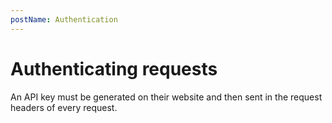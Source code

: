 ```yaml
---
postName: Authentication
---
```


# Authenticating requests

An API key must be generated on their website and then sent in the request headers of every request.

